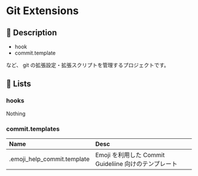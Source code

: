 # Git Extensions
## :scroll: Description
* hook
* commit.template

など、 git の拡張設定・拡張スクリプトを管理するプロジェクトです。

## :musical_score: Lists
### hooks
Nothing

### commit.templates

|Name|Desc|
|:--|:--|
|.emoji_help_commit.template|Emoji を利用した Commit Guideliine 向けのテンプレート|
